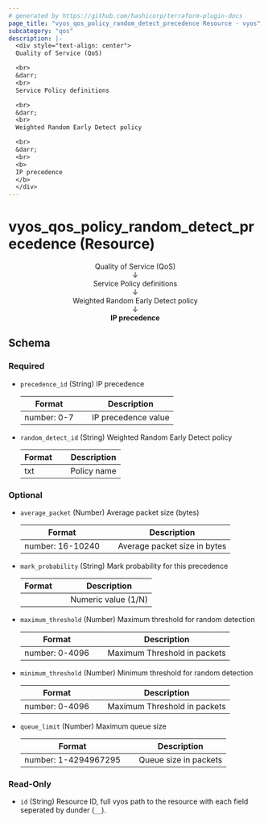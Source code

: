 ```yaml
---
# generated by https://github.com/hashicorp/terraform-plugin-docs
page_title: "vyos_qos_policy_random_detect_precedence Resource - vyos"
subcategory: "qos"
description: |-
  <div style="text-align: center">
  Quality of Service (QoS)

  <br>
  &darr;
  <br>
  Service Policy definitions

  <br>
  &darr;
  <br>
  Weighted Random Early Detect policy

  <br>
  &darr;
  <br>
  <b>
  IP precedence
  </b>
  </div>
---
```


# vyos_qos_policy_random_detect_precedence (Resource)

<div style="text-align: center">
Quality of Service (QoS)

<br>
&darr;
<br>
Service Policy definitions

<br>
&darr;
<br>
Weighted Random Early Detect policy

<br>
&darr;
<br>
<b>
IP precedence
</b>
</div>



<!-- schema generated by tfplugindocs -->
## Schema

### Required

- `precedence_id` (String) IP precedence

    |  Format &emsp; | Description  |
    |----------|---------------|
    |  number: 0-7  &emsp; |  IP precedence value  |
- `random_detect_id` (String) Weighted Random Early Detect policy

    |  Format &emsp; | Description  |
    |----------|---------------|
    |  txt  &emsp; |  Policy name  |

### Optional

- `average_packet` (Number) Average packet size (bytes)

    |  Format &emsp; | Description  |
    |----------|---------------|
    |  number: 16-10240  &emsp; |  Average packet size in bytes  |
- `mark_probability` (String) Mark probability for this precedence

    |  Format &emsp; | Description  |
    |----------|---------------|
    |  <number>  &emsp; |  Numeric value (1/N)  |
- `maximum_threshold` (Number) Maximum threshold for random detection

    |  Format &emsp; | Description  |
    |----------|---------------|
    |  number: 0-4096  &emsp; |  Maximum Threshold in packets  |
- `minimum_threshold` (Number) Minimum  threshold for random detection

    |  Format &emsp; | Description  |
    |----------|---------------|
    |  number: 0-4096  &emsp; |  Maximum Threshold in packets  |
- `queue_limit` (Number) Maximum queue size

    |  Format &emsp; | Description  |
    |----------|---------------|
    |  number: 1-4294967295  &emsp; |  Queue size in packets  |

### Read-Only

- `id` (String) Resource ID, full vyos path to the resource with each field seperated by dunder (`__`).
